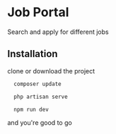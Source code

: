 
# Job Portal

Search and apply for different jobs


## Installation

clone or download the project

```bash
  composer update
```
```bash
  php artisan serve
```
```bash
  npm run dev
```
and you're good to go
    